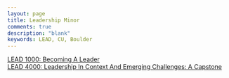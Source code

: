 ```yaml
---
layout: page
title: Leadership Minor
comments: true
description: "blank"
keywords: LEAD, CU, Boulder
---
```

<body>
<div><a href="../../courses/LEAD-1000">LEAD 1000: Becoming A Leader</a></div>
<div><a href="../../courses/LEAD-4000">LEAD 4000: Leadership In Context And Emerging Challenges: A Capstone</a></div>
</body>